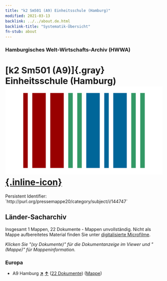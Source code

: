 ```yaml
---
title: "k2 Sm501 (A9) Einheitsschule (Hamburg)"
modified: 2021-03-13
backlink: ../../about.de.html
backlink-title: "Systematik-Übersicht"
fn-stub: about
---
```


### Hamburgisches Welt-Wirtschafts-Archiv (HWWA)

# [k2 Sm501 (A9)]{.gray}&#8201; Einheitsschule (Hamburg) &#160; [![Wikidata](/images/Wikidata-logo.svg "Wikidata"){.inline-icon}](http://www.wikidata.org/entity/Q104700206)

<div class="hint">Persistent Identifier: `http://purl.org/pressemappe20/category/subject/i/144747`</div>







## Länder-Sacharchiv




Insgesamt 1 Mappen, 22 Dokumente - Mappen unvollständig.
Nicht als Mappe aufbereitetes Material finden Sie unter [digitalisierte Microfilme](/film/h1_sh.de.html).

_Klicken Sie "(xy Dokumente)" für die Dokumentanzeige im Viewer und "(Mappe)" für Mappeninformation._




### Europa

- A9 Hamburg [**&nearr;**](../../../geo/i/140905/about.de.html "Hamburg (alle Mappen)") [**&uarr;**](../../../geo/about.de.html#A9 "Ländersystematik") (<a href="https://pm20.zbw.eu/iiifview/folder/sh/140905,144747" title="über: Hamburg : Einheitsschule (Hamburg)" target="_blank">22 Dokumente</a>) ([Mappe](../../../../folder/sh/1409xx/140905/1447xx/144747/about.de.html))








